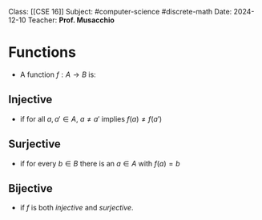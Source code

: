 Class: [[CSE 16]]
Subject: #computer-science  #discrete-math 
Date: 2024-12-10
Teacher: **Prof. Musacchio**

# Functions

- A function $f : A → B$ is:
## Injective
- if for all $a, a′ ∈ A$, $a \neq {a′}$ implies $f (a) \neq f (a′)$

## Surjective
-  if for every $b ∈ B$ there is an $a ∈ A$ with $f (a) = b$

## Bijective
- if $f$ is both *injective* and *surjective*.